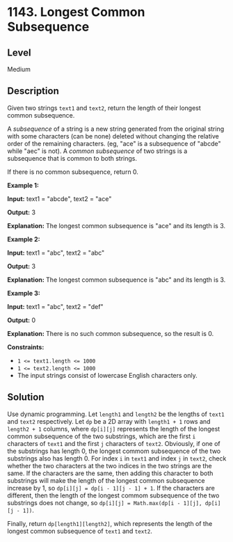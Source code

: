 # 1143. Longest Common Subsequence
## Level
Medium

## Description
Given two strings `text1` and `text2`, return the length of their longest common subsequence.

A *subsequence* of a string is a new string generated from the original string with some characters (can be none) deleted without changing the relative order of the remaining characters. (eg, "ace" is a subsequence of "abcde" while "aec" is not). A *common subsequence* of two strings is a subsequence that is common to both strings.

If there is no common subsequence, return 0.

**Example 1:**

**Input:** text1 = "abcde", text2 = "ace"

**Output:** 3

**Explanation:** The longest common subsequence is "ace" and its length is 3.

**Example 2:**

**Input:** text1 = "abc", text2 = "abc"

**Output:** 3

**Explanation:** The longest common subsequence is "abc" and its length is 3.

**Example 3:**

**Input:** text1 = "abc", text2 = "def"

**Output:** 0

**Explanation:** There is no such common subsequence, so the result is 0.

**Constraints:**

* `1 <= text1.length <= 1000`
* `1 <= text2.length <= 1000`
* The input strings consist of lowercase English characters only.

## Solution
Use dynamic programming. Let `length1` and `length2` be the lengths of `text1` and `text2` respectively. Let `dp` be a 2D array with `length1 + 1` rows and `length2 + 1` columns, where `dp[i][j]` represents the length of the longest common subsequence of the two substrings, which are the first `i` characters of `text1` and the first `j` characters of `text2`. Obviously, if one of the substrings has length 0, the longest commom subsequence of the two substrings also has length 0. For index `i` in `text1` and index `j` in `text2`, check whether the two characters at the two indices in the two strings are the same. If the characters are the same, then adding this character to both substrings will make the length of the longest common subsequence increase by 1, so `dp[i][j] = dp[i - 1][j - 1] + 1`. If the characters are different, then the length of the longest commom subsequence of the two substrings does not change, so `dp[i][j] = Math.max(dp[i - 1][j], dp[i][j - 1])`.

Finally, return `dp[length1][length2]`, which represents the length of the longest common subsequence of `text1` and `text2`.
